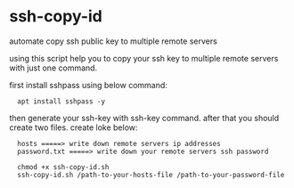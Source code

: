 # ssh-copy-id
automate copy ssh public key to multiple remote servers


using this script help you to copy your ssh key to multiple remote servers with just one command.

first install sshpass using below command:
```
  apt install sshpass -y
```

then generate your ssh-key with ssh-key command.
after that you should create two files. create loke below:
```
  hosts =====> write down remote servers ip addresses
  password.txt =====> write down your remote servers ssh password
```
```
  chmod +x ssh-copy-id.sh
  ssh-copy-id.sh /path-to-your-hosts-file /path-to-your-password-file
```  
